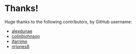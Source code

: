 # Thanks!

Huge thanks to the following contributors, by GitHub username:

- [alexdunae](https://github.com/alexdunae)
- [colinbjohnson](https://github.com/colinbjohnson)
- [jfarrimo](https://github.com/jfarrimo)
- [nrjones8](https://github.com/nrjones8)
